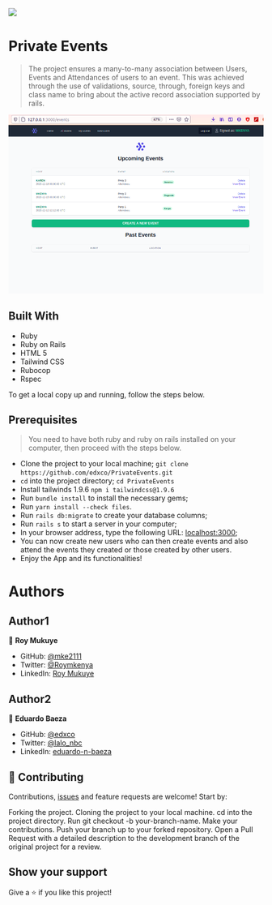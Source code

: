 ![](https://img.shields.io/badge/Microverse-blueviolet)

# Private Events

> The project ensures a many-to-many association between Users, Events and Attendances of users to an event. This was achieved through the use of validations, source, through, foreign keys and class name to bring about the active record association supported by rails.

![screenshot](./screenshot.png)

## Built With

- Ruby
- Ruby on Rails
- HTML 5
- Tailwind CSS
- Rubocop
- Rspec

To get a local copy up and running, follow the steps below.

## Prerequisites

> You need to have both ruby and ruby on rails installed on your computer, then proceed with the steps below.

- Clone the project to your local machine; `git clone https://github.com/edxco/PrivateEvents.git`
- `cd` into the project directory; `cd PrivateEvents`
- Install tailwinds 1.9.6 `npm i tailwindcss@1.9.6`
- Run `bundle install` to install the necessary gems;
- Run `yarn install --check files`.
- Run `rails db:migrate` to create your database columns;
- Run `rails s` to start a server in your computer;
- In your browser address, type the following URL: [localhost:3000](localhost:3000);
- You can now create new users who can then create events and also attend the events they created or those created by other users.
- Enjoy the App and its functionalities!


# Authors

## Author1

👤 **Roy Mukuye**

- GitHub: [@mke2111](https://github.com/mke2111)
- Twitter: [@Roymkenya](https://twitter.com/Roymkenya)
- LinkedIn: [Roy Mukuye](https://www.linkedin.com/in/roy-mukuye-42b07b1b4)

## Author2

👤 **Eduardo Baeza**

- GitHub: [@edxco](https://github.com/edxco/)
- Twitter: [@lalo_nbc](https://twitter.com/lalo_nbc/)
- LinkedIn: [eduardo-n-baeza](https://www.linkedin.com/in/eduardo-n-baeza/)


## 🤝 Contributing

Contributions, [issues](https://github.com/edxco/PrivateEvents/issues) and feature requests are welcome! Start by:

Forking the project.
Cloning the project to your local machine.
cd into the project directory.
Run git checkout -b your-branch-name.
Make your contributions.
Push your branch up to your forked repository.
Open a Pull Request with a detailed description to the development branch of the original project for a review.

## Show your support

Give a ⭐️ if you like this project!